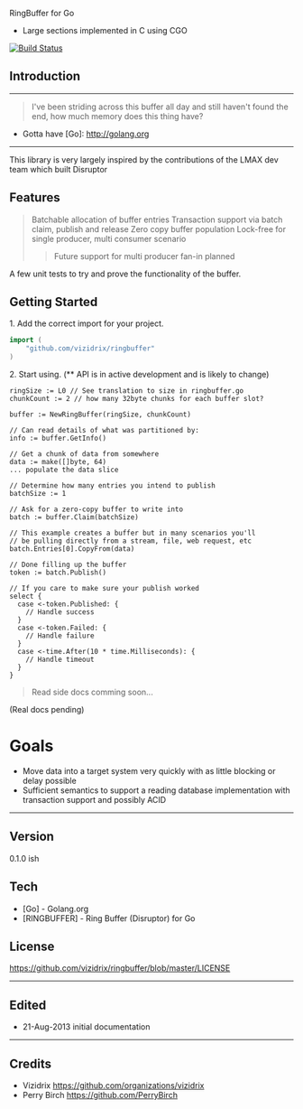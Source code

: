 RingBuffer for Go
- Large sections implemented in C using CGO

[![Build Status](https://drone.io/github.com/vizidrix/ringbuffer/status.png)](https://drone.io/github.com/vizidrix/ringbuffer/latest)

## Introduction ##

----

> I've been striding across this buffer all day and still haven't found the end, how much memory does this thing have?

  - Gotta have [Go]: http://golang.org

----

This library is very largely inspired by the contributions of the LMAX dev team which built Disruptor

## Features ##

> Batchable allocation of buffer entries
> Transaction support via batch claim, publish and release
> Zero copy buffer population
> Lock-free for single producer, multi consumer scenario
>> Future support for multi producer fan-in planned


A few unit tests to try and prove the functionality of the buffer.

## Getting Started ##

1\. Add the correct import for your project.

```go
import (
	"github.com/vizidrix/ringbuffer"
)
```

2\. Start using. (** API is in active development and is likely to change)

```
ringSize := L0 // See translation to size in ringbuffer.go
chunkCount := 2 // how many 32byte chunks for each buffer slot?

buffer := NewRingBuffer(ringSize, chunkCount)

// Can read details of what was partitioned by:
info := buffer.GetInfo()

// Get a chunk of data from somewhere
data := make([]byte, 64)
... populate the data slice

// Determine how many entries you intend to publish
batchSize := 1

// Ask for a zero-copy buffer to write into
batch := buffer.Claim(batchSize)

// This example creates a buffer but in many scenarios you'll
// be pulling directly from a stream, file, web request, etc
batch.Entries[0].CopyFrom(data)

// Done filling up the buffer
token := batch.Publish()

// If you care to make sure your publish worked
select {
  case <-token.Published: {
    // Handle success
  }
  case <-token.Failed: {
    // Handle failure
  }
  case <-time.After(10 * time.Milliseconds): {
    // Handle timeout
  }
}
```

> Read side docs comming soon...


(Real docs pending)

# Goals #
- Move data into a target system very quickly with as little blocking or delay possible
- Sufficient semantics to support a reading database implementation with transaction support and possibly ACID


----

Version
----
0.1.0 ish

Tech
----

* [Go] - Golang.org
* [RINGBUFFER] - Ring Buffer (Disruptor) for Go

License
----

https://github.com/vizidrix/ringbuffer/blob/master/LICENSE

----
## Edited
* 21-Aug-2013	initial documentation

----
## Credits
* Vizidrix <https://github.com/organizations/vizidrix>
* Perry Birch <https://github.com/PerryBirch>
